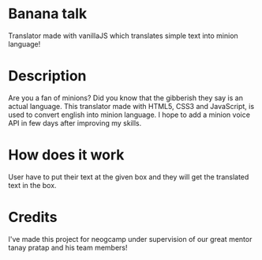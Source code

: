 # Banana talk
 Translator made with vanillaJS which translates simple text into minion language!

# Description
Are you a fan of minions? Did you know that the gibberish they say is an actual language. This translator made with HTML5, CSS3 and JavaScript, is used to convert english into minion language. I hope to add a minion voice API in few days after improving my skills.

# How does it work
User have to put their text at the given box and they will get the translated text in the box.

# Credits
I've made this project for neogcamp under supervision of our great mentor tanay pratap and his team members!